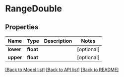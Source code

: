 # RangeDouble

## Properties
Name | Type | Description | Notes
------------ | ------------- | ------------- | -------------
**lower** | **float** |  | [optional] 
**upper** | **float** |  | [optional] 

[[Back to Model list]](../README.md#documentation-for-models) [[Back to API list]](../README.md#documentation-for-api-endpoints) [[Back to README]](../README.md)


